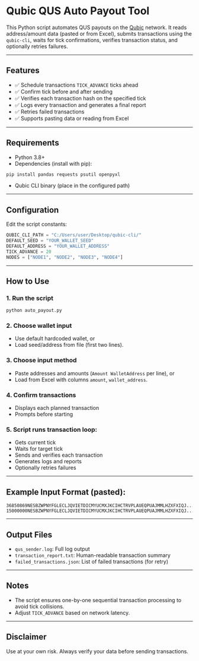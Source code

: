# Qubic QUS Auto Payout Tool

This Python script automates QUS payouts on the [Qubic](https://qubic.org) network. It reads address/amount data (pasted or from Excel), submits transactions using the `qubic-cli`, waits for tick confirmations, verifies transaction status, and optionally retries failures.

---

## Features

- ✅ Schedule transactions `TICK_ADVANCE` ticks ahead
- ✅ Confirm tick before and after sending
- ✅ Verifies each transaction hash on the specified tick
- ✅ Logs every transaction and generates a final report
- ✅ Retries failed transactions
- ✅ Supports pasting data or reading from Excel

---

## Requirements

- Python 3.8+
- Dependencies (install with pip):

```bash
pip install pandas requests psutil openpyxl
```

- Qubic CLI binary (place in the configured path)

---

## Configuration

Edit the script constants:
```python
QUBIC_CLI_PATH = "C:/Users/user/Desktop/qubic-cli/"
DEFAULT_SEED = "YOUR_WALLET_SEED"
DEFAULT_ADDRESS = "YOUR_WALLET_ADDRESS"
TICK_ADVANCE = 20
NODES = ["NODE1", "NODE2", "NODE3", "NODE4"]
```

---

## How to Use

### 1. Run the script

```bash
python auto_payout.py
```

### 2. Choose wallet input

- Use default hardcoded wallet, or
- Load seed/address from file (first two lines).

### 3. Choose input method

- Paste addresses and amounts (`Amount WalletAddress` per line), or
- Load from Excel with columns `amount`, `wallet_address`.

### 4. Confirm transactions

- Displays each planned transaction
- Prompts before starting

### 5. Script runs transaction loop:

- Gets current tick
- Waits for target tick
- Sends and verifies each transaction
- Generates logs and reports
- Optionally retries failures

---

## Example Input Format (pasted):

```
36850869NESBZWPNYFGLECLJQVIETDICMYUCMXJKCIHCTRVPLAUEQPUAJMMLHZXFXIQJ...
15000000NESBZWPNYFGLECLJQVIETDICMYUCMXJKCIHCTRVPLAUEQPUAJMMLHZXFXIQJ...
```

---

## Output Files

- `qus_sender.log`: Full log output
- `transaction_report.txt`: Human-readable transaction summary
- `failed_transactions.json`: List of failed transactions (for retry)

---

## Notes

- The script ensures one-by-one sequential transaction processing to avoid tick collisions.
- Adjust `TICK_ADVANCE` based on network latency.

---

## Disclaimer

Use at your own risk. Always verify your data before sending transactions.
